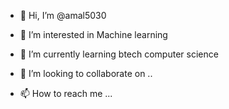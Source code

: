 - 👋 Hi, I’m @amal5030
- 👀 I’m interested in Machine learning
- 🌱 I’m currently learning btech computer science

- 💞️ I’m looking to collaborate on ..
- 📫 How to reach me ...

<!---
amal5030/amal5030 is a ✨ special ✨ repository because its `README.md` (this file) appears on your GitHub profile.
You can click the Preview link to take a look at your changes.
--->
